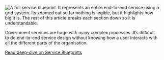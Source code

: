 ![A full service blueprint. It represents an entire end-to-end service using a grid system. Its zoomed out so far nothing is legible, but it highlights how big it is. The rest of this article breaks each section down so it is understandable.](/images/work/service-blueprint-full.jpg)

Government services are huge with many complex processes. It’s difficult to do end-to-end service design without knowing how a user interacts with all the different parts of the organisation.

[Read deep-dive on Service Blueprints](/work/service-blueprints)